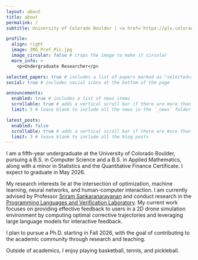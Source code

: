 ```yaml
---
layout: about
title: about
permalink: /
subtitle: University of Colorado Boulder | <a href='https://plv.colorado.edu//'>Programming Languages and Verification Laboratory</a>

profile:
  align: right
  image: IMG_Prof_Pic.jpg
  image_circular: false # crops the image to make it circular
  more_info: >
    <p>Undergraduate Researcher</p>

selected_papers: true # includes a list of papers marked as "selected={true}"
social: true # includes social icons at the bottom of the page

announcements:
  enabled: true # includes a list of news items
  scrollable: true # adds a vertical scroll bar if there are more than 3 news items
  limit: 5 # leave blank to include all the news in the `_news` folder

latest_posts:
  enabled: false
  scrollable: true # adds a vertical scroll bar if there are more than 3 new posts items
  limit: 3 # leave blank to include all the blog posts
---
```


I am a fifth-year undergraduate at the University of Colorado Boulder, pursuing a B.S. in Computer Science and a B.S. in Applied Mathematics, along with a minor in Statistics and the Quantitative Finance Certificate. I expect to graduate in May 2026.

My research interests lie at the intersection of optimization, machine learning, neural networks, and human-computer interaction. I am currently advised by Professor [Sriram Sankaranarayanan](https://home.cs.colorado.edu/~srirams/) and conduct research in the [Programming Languages and Verification Laboratory](https://plv.colorado.edu//). My current work focuses on providing effective feedback to users in a 2D drone simulation environment by computing optimal corrective trajectories and leveraging large language models for interactive feedback.

I plan to pursue a Ph.D. starting in Fall 2026, with the goal of contributing to the academic community through research and teaching.

Outside of academics, I enjoy playing basketball, tennis, and pickleball.